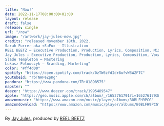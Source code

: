 ```yaml
---
title: "Now!"
date: 2022-11-17T08:00:00+01:00
layout: release
draft: false
release: single
url: "/now"
image: "/artwork/jay-jules-now.jpg"
credits: "released November 18th, 2022,
Sarah Furrer aka «SaFu» – Illustration
REEL BEETZ – Executive Production, Production, Lyrics, Composition, Mix, Drums, Sampling, Bass, Keys, Percussion
Jay Jules – Executive Production, Production, Lyrics, Composition, Vocals, Sampling, Bass, Keys, Guitars, Percussion
Slade Templeton – Mastering
Lukasz Polowczyk – Branding, Marketing"
color: "#ff4d00"
spotify: "https://open.spotify.com/track/0zTW6zfdIdr8ufvW8WZPTC"
youtubeid: "rbTNHPeZpKg"
pandora: "https://www.pandora.com/TR:81898575"
napster: ""
deezer: "https://www.deezer.com/track/1995489547"
apple: "https://geo.music.apple.com/ch/album/_/1652761791?i=1652761793&mt=1&app=itunes&ls=1&at=1000lHKX&ct=odesli_http&itscg=30200&itsct=odsl_m"
amazonmusic: "https://www.amazon.com/music/player/albums/B0BLFH9PCG"
amazondownload: "https://www.amazon.com/music/player/albums/B0BLFH9PCG"
---
```


By [Jay Jules](https://jayjules.net), produced by [REEL BEETZ](https://reelbeetz.ch)